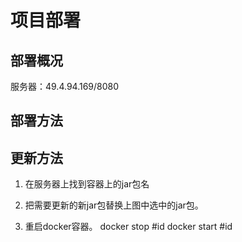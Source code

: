 # 项目部署

## 部署概况

服务器：49.4.94.169/8080

## 部署方法

## 更新方法

1. 在服务器上找到容器上的jar包名

2. 把需要更新的新jar包替换上图中选中的jar包。

3. 重启docker容器。
docker stop #id
docker start #id

